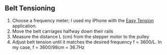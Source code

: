 ## Belt Tensioning
1. Choose a frequency meter; I used my iPhone with the <a href="https://apps.apple.com/us/app/easy-tension/id1093873727">Easy Tension</a> application.
2. Move the belt carriages halfway down their rails
3. Measure the distance L (cm) from the stepper motor to the pulley
4. Adjust belt tension until it matches the desired frequency f = 3600/L. In my case, f = 3600/98cm = 36.7Hz